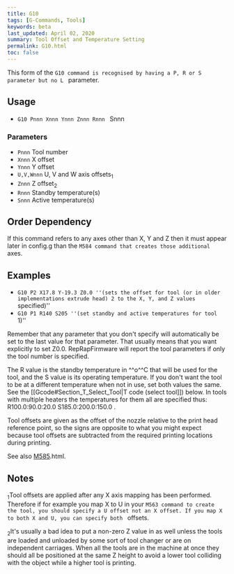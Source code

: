 ```yaml
---
title: G10
tags: [G-Commands, Tools] 
keywords: beta 
last_updated: April 02, 2020 
summary: Tool Offset and Temperature Setting 
permalink: G10.html
toc: false 
---
```



This form of the ` G10 command is recognised by having a P, R or S parameter but no L  ` parameter.

## Usage

* ` G10 Pnnn Xnnn Ynnn Znnn Rnnn  ` Snnn

### Parameters

* `Pnnn` Tool number
* `Xnnn` X offset
* `Ynnn` Y offset
* `U,V,Wnnn` U, V and W axis offsets<sub>1</sub>
* `Znnn` Z offset<sub>2</sub>
* `Rnnn` Standby temperature(s)
* `Snnn` Active temperature(s)

## Order Dependency

If this command refers to any axes other than X, Y and Z then it must appear later in config.g than the ` M584 command that creates those additional  ` axes.

## Examples

* ` G10 P2 X17.8 Y-19.3 Z0.0 ''(sets the offset for tool (or in older implementations extrude head) 2 to the X, Y, and Z values  ` specified)''
* ` G10 P1 R140 S205 ''(set standby and active temperatures for tool  ` 1)''

Remember that any parameter that you don't specify will automatically be set to the last value for that parameter. That usually means that you want explicitly to set Z0.0. RepRapFirmware will report the tool parameters if only the tool number is specified.

The R value is the standby temperature in ^^o^^C that will be used for the tool, and the S value is its operating temperature. If you don't want the tool to be at a different temperature when not in use, set both values the same. See the [[Gcode#Section_T_Select_Tool|T code (select tool]]) below. In tools with multiple heaters the temperatures for them all are specified thus: R100.0:90.0:20.0 S185.0:200.0:150.0 .

Tool offsets are given as the offset of the nozzle relative to the print head reference point, so the signs are opposite to what you might expect because tool offsets are subtracted from the required printing locations during printing.

See also [M585](M585).html.

## Notes

<sub>1</sub>Tool offsets are applied after any X axis mapping has been performed. Therefore if for example you map X to U in your ` M563 command to create the tool, you should specify a U offset not an X offset. If you map X to both X and U, you can specify both  ` offsets.

<sub>2</sub>It's usually a bad idea to put a non-zero Z value in as well unless the tools are loaded and unloaded by some sort of tool changer or are on independent carriages. When all the tools are in the machine at once they should all be positioned at the same Z height to avoid a lower tool colliding with the object while a higher tool is printing.

